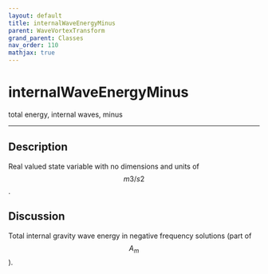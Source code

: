 ```yaml
---
layout: default
title: internalWaveEnergyMinus
parent: WaveVortexTransform
grand_parent: Classes
nav_order: 110
mathjax: true
---
```


#  internalWaveEnergyMinus

total energy, internal waves, minus


---

## Description
Real valued state variable with no dimensions and units of $$m3/s2$$.

## Discussion

Total internal gravity wave energy in negative frequency solutions (part of $$A_m$$).

